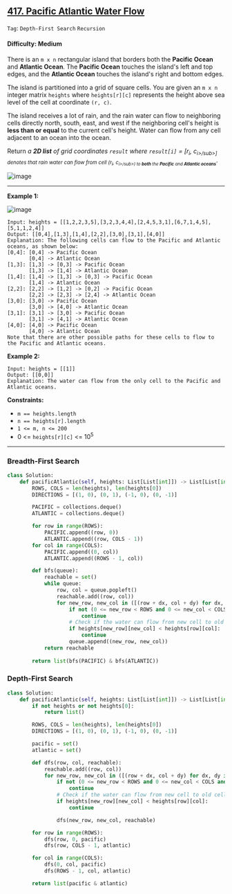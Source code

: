 ## [417. Pacific Atlantic Water Flow](https://leetcode.com/problems/pacific-atlantic-water-flow/)

```Tag```:  ```Depth-First Search``` ```Recursion```

#### Difficulty: Medium

There is an ```m x n``` rectangular island that borders both the __Pacific Ocean__ and __Atlantic Ocean__. The __Pacific Ocean__ touches the island's left and top edges, and the __Atlantic Ocean__ touches the island's right and bottom edges.

The island is partitioned into a grid of square cells. You are given an ```m x n``` integer matrix ```heights``` where ```heights[r][c]``` represents the height above sea level of the cell at coordinate ```(r, c)```.

The island receives a lot of rain, and the rain water can flow to neighboring cells directly north, south, east, and west if the neighboring cell's height is __less than or equal__ to the current cell's height. Water can flow from any cell adjacent to an ocean into the ocean.

Return _a __2D list__ of grid coordinates ```result``` where ```result[i]``` = [r<sub>i</sub>, c<sub>i>/sub>] denotes that rain water can flow from cell (r<sub>i</sub>, c<sub>i>/sub>) to __both__ the __Pacific__ and __Atlantic oceans___.

![image](https://user-images.githubusercontent.com/35042430/224526884-31420b32-4452-4843-8585-9c137763f307.png)
  
---

__Example 1:__

![image](https://assets.leetcode.com/uploads/2021/06/08/waterflow-grid.jpg)
```
Input: heights = [[1,2,2,3,5],[3,2,3,4,4],[2,4,5,3,1],[6,7,1,4,5],[5,1,1,2,4]]
Output: [[0,4],[1,3],[1,4],[2,2],[3,0],[3,1],[4,0]]
Explanation: The following cells can flow to the Pacific and Atlantic oceans, as shown below:
[0,4]: [0,4] -> Pacific Ocean 
       [0,4] -> Atlantic Ocean
[1,3]: [1,3] -> [0,3] -> Pacific Ocean 
       [1,3] -> [1,4] -> Atlantic Ocean
[1,4]: [1,4] -> [1,3] -> [0,3] -> Pacific Ocean 
       [1,4] -> Atlantic Ocean
[2,2]: [2,2] -> [1,2] -> [0,2] -> Pacific Ocean 
       [2,2] -> [2,3] -> [2,4] -> Atlantic Ocean
[3,0]: [3,0] -> Pacific Ocean 
       [3,0] -> [4,0] -> Atlantic Ocean
[3,1]: [3,1] -> [3,0] -> Pacific Ocean 
       [3,1] -> [4,1] -> Atlantic Ocean
[4,0]: [4,0] -> Pacific Ocean 
       [4,0] -> Atlantic Ocean
Note that there are other possible paths for these cells to flow to the Pacific and Atlantic oceans.
```

__Example 2:__
```
Input: heights = [[1]]
Output: [[0,0]]
Explanation: The water can flow from the only cell to the Pacific and Atlantic oceans.
```

__Constraints:__

- ```m == heights.length```
- ```n == heights[r].length```
- ```1 <= m, n <= 200```
- 0 <= ```heights[r][c]``` <= 10<sup>5</sup>
  
---

### Breadth-First Search
  
```Python
class Solution:
    def pacificAtlantic(self, heights: List[List[int]]) -> List[List[int]]:
        ROWS, COLS = len(heights), len(heights[0])
        DIRECTIONS = [(1, 0), (0, 1), (-1, 0), (0, -1)]

        PACIFIC = collections.deque()
        ATLANTIC = collections.deque()

        for row in range(ROWS):
            PACIFIC.append((row, 0))
            ATLANTIC.append((row, COLS - 1))
        for col in range(COLS):
            PACIFIC.append((0, col))
            ATLANTIC.append((ROWS - 1, col))

        def bfs(queue):
            reachable = set()
            while queue:
                row, col = queue.popleft()
                reachable.add((row, col))
                for new_row, new_col in ([(row + dx, col + dy) for dx, dy in DIRECTIONS]):
                    if not (0 <= new_row < ROWS and 0 <= new_col < COLS and not (new_row, new_col) in reachable):
                        continue
                    # Check if the water can flow from new cell to old cell to the oceans
                    if heights[new_row][new_col] < heights[row][col]:
                        continue
                    queue.append((new_row, new_col))
            return reachable
            
        return list(bfs(PACIFIC) & bfs(ATLANTIC))
```

### Depth-First Search

```Python
class Solution:
    def pacificAtlantic(self, heights: List[List[int]]) -> List[List[int]]:
        if not heights or not heights[0]:
            return list()

        ROWS, COLS = len(heights), len(heights[0])
        DIRECTIONS = [(1, 0), (0, 1), (-1, 0), (0, -1)]

        pacific = set()
        atlantic = set()

        def dfs(row, col, reachable):
            reachable.add((row, col))
            for new_row, new_col in ([(row + dx, col + dy) for dx, dy in DIRECTIONS]):
                if not (0 <= new_row < ROWS and 0 <= new_col < COLS and not (new_row, new_col) in reachable):
                    continue
                # Check if the water can flow from new cell to old cell to the oceans
                if heights[new_row][new_col] < heights[row][col]:
                    continue

                dfs(new_row, new_col, reachable)

        for row in range(ROWS):
            dfs(row, 0, pacific)
            dfs(row, COLS - 1, atlantic)

        for col in range(COLS):
            dfs(0, col, pacific)
            dfs(ROWS - 1, col, atlantic)

        return list(pacific & atlantic)
```
